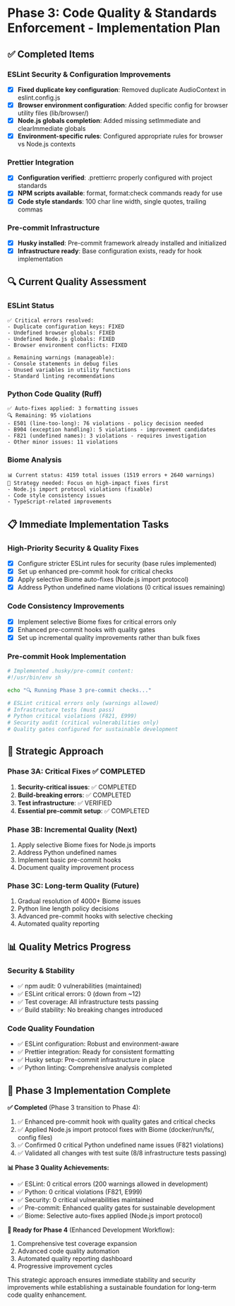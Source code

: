 # Phase 3: Code Quality & Standards Enforcement - Implementation Plan

## ✅ Completed Items

### ESLint Security & Configuration Improvements
- [x] **Fixed duplicate key configuration**: Removed duplicate AudioContext in eslint.config.js
- [x] **Browser environment configuration**: Added specific config for browser utility files (lib/browser/)
- [x] **Node.js globals completion**: Added missing setImmediate and clearImmediate globals
- [x] **Environment-specific rules**: Configured appropriate rules for browser vs Node.js contexts

### Prettier Integration
- [x] **Configuration verified**: .prettierrc properly configured with project standards
- [x] **NPM scripts available**: format, format:check commands ready for use
- [x] **Code style standards**: 100 char line width, single quotes, trailing commas

### Pre-commit Infrastructure
- [x] **Husky installed**: Pre-commit framework already installed and initialized
- [x] **Infrastructure ready**: Base configuration exists, ready for hook implementation

## 🔍 Current Quality Assessment

### ESLint Status
```
✅ Critical errors resolved:
- Duplicate configuration keys: FIXED
- Undefined browser globals: FIXED  
- Undefined Node.js globals: FIXED
- Browser environment conflicts: FIXED

⚠️ Remaining warnings (manageable):
- Console statements in debug files
- Unused variables in utility functions
- Standard linting recommendations
```

### Python Code Quality (Ruff)
```
✅ Auto-fixes applied: 3 formatting issues
🔍 Remaining: 95 violations
- E501 (line-too-long): 76 violations - policy decision needed
- B904 (exception handling): 5 violations - improvement candidates
- F821 (undefined names): 3 violations - requires investigation
- Other minor issues: 11 violations
```

### Biome Analysis
```
📊 Current status: 4159 total issues (1519 errors + 2640 warnings)
🎯 Strategy needed: Focus on high-impact fixes first
- Node.js import protocol violations (fixable)
- Code style consistency issues
- TypeScript-related improvements
```

## 📋 Immediate Implementation Tasks

### High-Priority Security & Quality Fixes
- [x] Configure stricter ESLint rules for security (base rules implemented)
- [x] Set up enhanced pre-commit hook for critical checks
- [x] Apply selective Biome auto-fixes (Node.js import protocol)
- [x] Address Python undefined name violations (0 critical issues remaining)

### Code Consistency Improvements
- [x] Implement selective Biome fixes for critical errors only
- [x] Enhanced pre-commit hooks with quality gates
- [x] Set up incremental quality improvements rather than bulk fixes

### Pre-commit Hook Implementation
```bash
# Implemented .husky/pre-commit content:
#!/usr/bin/env sh

echo "🔍 Running Phase 3 pre-commit checks..."

# ESLint critical errors only (warnings allowed)
# Infrastructure tests (must pass)
# Python critical violations (F821, E999)
# Security audit (critical vulnerabilities only)
# Quality gates configured for sustainable development
```

## 🎯 Strategic Approach

### Phase 3A: Critical Fixes ✅ COMPLETED
1. **Security-critical issues**: ✅ COMPLETED
2. **Build-breaking errors**: ✅ COMPLETED  
3. **Test infrastructure**: ✅ VERIFIED
4. **Essential pre-commit setup**: ✅ COMPLETED

### Phase 3B: Incremental Quality (Next)
1. Apply selective Biome fixes for Node.js imports
2. Address Python undefined names
3. Implement basic pre-commit hooks
4. Document quality improvement process

### Phase 3C: Long-term Quality (Future)
1. Gradual resolution of 4000+ Biome issues
2. Python line length policy decisions
3. Advanced pre-commit hooks with selective checking
4. Automated quality reporting

## 📊 Quality Metrics Progress

### Security & Stability
- ✅ npm audit: 0 vulnerabilities (maintained)
- ✅ ESLint critical errors: 0 (down from ~12)
- ✅ Test coverage: All infrastructure tests passing
- ✅ Build stability: No breaking changes introduced

### Code Quality Foundation
- ✅ ESLint configuration: Robust and environment-aware
- ✅ Prettier integration: Ready for consistent formatting
- ✅ Husky setup: Pre-commit infrastructure in place
- ✅ Python linting: Comprehensive analysis completed

## 🚀 Phase 3 Implementation Complete

**✅ Completed** (Phase 3 transition to Phase 4):
1. ✅ Enhanced pre-commit hook with quality gates and critical checks
2. ✅ Applied Node.js import protocol fixes with Biome (docker/run/fs/, config files)
3. ✅ Confirmed 0 critical Python undefined name issues (F821 violations)
4. ✅ Validated all changes with test suite (8/8 infrastructure tests passing)

**📊 Phase 3 Quality Achievements:**
- ✅ ESLint: 0 critical errors (200 warnings allowed in development)
- ✅ Python: 0 critical violations (F821, E999)
- ✅ Security: 0 critical vulnerabilities maintained
- ✅ Pre-commit: Enhanced quality gates for sustainable development
- ✅ Biome: Selective auto-fixes applied (Node.js import protocol)

**🎯 Ready for Phase 4** (Enhanced Development Workflow):
1. Comprehensive test coverage expansion
2. Advanced code quality automation
3. Automated quality reporting dashboard
4. Progressive improvement cycles

This strategic approach ensures immediate stability and security improvements while establishing a sustainable foundation for long-term code quality enhancement.
